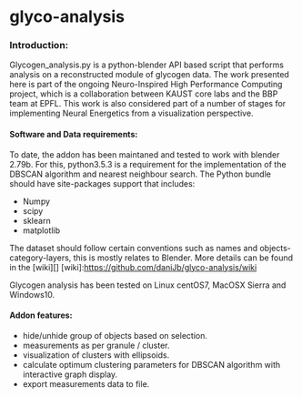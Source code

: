 # glyco-analysis

### Introduction:

Glycogen_analysis.py is a python-blender API based script that performs analysis on a reconstructed module of glycogen data. The work presented here is part of the ongoing Neuro-Inspired High Performance Computing project, which is a collaboration between KAUST core labs and the BBP team at EPFL. This work is also considered part of a number of stages for implementing Neural Energetics from a visualization perspective.

#### Software and Data requirements:
To date, the addon has been maintaned and tested to work with blender 2.79b. For this, python3.5.3 is a requirement for the implementation of the DBSCAN algorithm and nearest neighbour search. The Python bundle should have site-packages support that includes:
- Numpy
- scipy
- sklearn
- matplotlib

The dataset should follow certain conventions such as names and objects-category-layers, this is mostly relates to Blender.
More details can be found in the [wiki][]
[wiki]:https://github.com/daniJb/glyco-analysis/wiki


Glycogen analysis has been tested on Linux centOS7, MacOSX Sierra and Windows10.

#### Addon features:
- hide/unhide group of objects based on selection.
- measurements as per granule / cluster.
- visualization of clusters with ellipsoids.
- calculate optimum clustering parameters for DBSCAN algorithm with interactive graph display.
- export measurements data to file.

